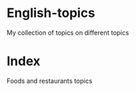 # English-topics
My collection of topics on different topics

# **Index**

Foods and restaurants topics
